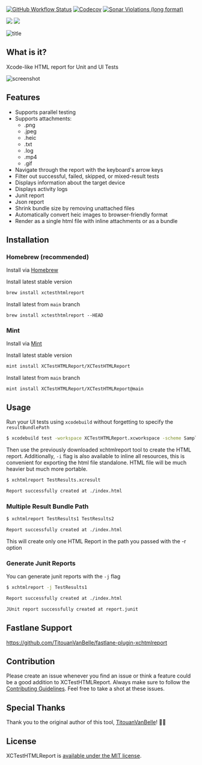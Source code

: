 [![GitHub Workflow Status](https://img.shields.io/github/actions/workflow/status/XCTestHTMLReport/XCTestHTMLReport/ci.yml?style=flat&logo=github)](https://github.com/XCTestHTMLReport/XCTestHTMLReport/actions/workflows/ci.yml)
[![Codecov](https://img.shields.io/codecov/c/github/XCTestHTMLReport/XCTestHTMLReport?style=flat&logo=codecov)](https://codecov.io/github/XCTestHTMLReport/XCTestHTMLReport)
[![Sonar Violations (long format)](https://img.shields.io/sonar/violations/XCTestHTMLReport_XCTestHTMLReport/main?style=flat&logo=sonar&server=https%3A%2F%2Fsonarcloud.io)](https://sonarcloud.io/summary/new_code?id=XCTestHTMLReport_XCTestHTMLReport)

[![](https://img.shields.io/endpoint?color=blue&style=flat&url=https%3A%2F%2Fswiftpackageindex.com%2Fapi%2Fpackages%2FXCTestHTMLReport%2FXCTestHTMLReport%2Fbadge%3Ftype%3Dswift-versions)](https://swiftpackageindex.com/XCTestHTMLReport/XCTestHTMLReport)
[![](https://img.shields.io/endpoint?color=blue&style=flat&url=https%3A%2F%2Fswiftpackageindex.com%2Fapi%2Fpackages%2FXCTestHTMLReport%2FXCTestHTMLReport%2Fbadge%3Ftype%3Dplatforms)](https://swiftpackageindex.com/XCTestHTMLReport/XCTestHTMLReport)

![title](https://i.imgur.com/yTtjLP6.png)

## What is it?

Xcode-like HTML report for Unit and UI Tests

![screenshot](https://i.imgur.com/NHRzoXG.jpg)

## Features

- Supports parallel testing
- Supports attachments:
  - .png
  - .jpeg
  - .heic
  - .txt
  - .log
  - .mp4
  - .gif
- Navigate through the report with the keyboard's arrow keys
- Filter out successful, failed, skipped, or mixed-result tests
- Displays information about the target device
- Displays activity logs
- Junit report
- Json report
- Shrink bundle size by removing unattached files
- Automatically convert heic images to browser-friendly format
- Render as a single html file with inline attachments or as a bundle

## Installation

### Homebrew (recommended)

Install via [Homebrew](https://brew.sh/)

Install latest stable version
```bash
brew install xctesthtmlreport
```

Install latest from `main` branch
```
brew install xctesthtmlreport --HEAD
```

### Mint 

Install via [Mint](https://github.com/yonaskolb/Mint)

Install latest stable version
```bash
mint install XCTestHTMLReport/XCTestHTMLReport
```

Install latest from `main` branch
```
mint install XCTestHTMLReport/XCTestHTMLReport@main
```

## Usage

Run your UI tests using `xcodebuild` without forgetting to specify the `resultBundlePath`

``` bash
$ xcodebuild test -workspace XCTestHTMLReport.xcworkspace -scheme SampleApp -destination 'platform=iOS Simulator,name=iPhone 14,OS=16.0' -resultBundlePath TestResults
```

Then use the previously downloaded xchtmlreport tool to create the HTML report. Additionally, `-i` flag is also available to inline all resources, this is convenient for exporting the html file standalone. HTML file will be much heavier but much more portable.

``` bash
$ xchtmlreport TestResults.xcresult

Report successfully created at ./index.html
```

### Multiple Result Bundle Path

``` bash
$ xchtmlreport TestResults1 TestResults2

Report successfully created at ./index.html
```

This will create only one HTML Report in the path you passed with the -r option

### Generate Junit Reports

You can generate junit reports with the `-j` flag

``` bash
$ xchtmlreport -j TestResults1

Report successfully created at ./index.html

JUnit report successfully created at report.junit
```

## Fastlane Support

https://github.com/TitouanVanBelle/fastlane-plugin-xchtmlreport

## Contribution

Please create an issue whenever you find an issue or think a feature could be a good addition to XCTestHTMLReport. Always make sure to follow the [Contributing Guidelines](CONTRIBUTING.md). Feel free to take a shot at these issues.

## Special Thanks

Thank you to the original author of this tool, [TitouanVanBelle](https://github.com/TitouanVanBelle)! 🥳🎉

## License

XCTestHTMLReport is [available under the MIT license](https://github.com/XCTestHTMLReport/XCTestHTMLReport/blob/main/LICENSE).
